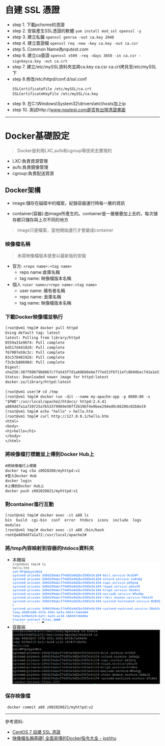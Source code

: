 # 自建 SSL 憑證

* step 1. 下載pchome的憑證
* step 2. 安裝產生SSL憑證的軟體
    ```yum install mod_ssl openssl -y ```
* step 3. 建立私鑰
    ```openssl genrsa -out ca.key 2048```
* step 4. 建立簽證檔
    ```openssl req -new -key ca.key -out ca.csr```
* step 5. Common Name為*nqutest.com*
* step 6. 建立ca簽證
    ```openssl x509 -req -days 3650 -in ca.csr -signkeyca.key -out ca.crt```
* step 7. 建立/etc/mySSL資料夾並將ca.key ca.csr ca.crt拷貝至/etc/mySSL下
* step 8.修改/etc/httpd/conf.d/ssl.conf
    ```
    SSLCertificateFile /etc/mySSL/ca.crt
    SSLCertificateKeyFile /etc/mySSL/ca.key
    ```
* step 9. 在C:\Windows\System32\drivers\etc\hosts加上ip
* step 10. 測試http://www.nqutest.com是否有出現憑證畫面

---
# Docker基礎設定
> Docker是利用LXC,aufs和cgroup等技術去實現的

* LXC:負責資源管理
* aufs:負責鏡像管理
* cgroup:負責配送資源

## Docker架構

* image:儲存在磁碟中的檔案，紀錄容器運行時每一層的資訊

* container(容器):由image所產生的。container是一層層疊加上去的，每次儲存都只儲存與上次不同的地方

> image只是檔案，當他開始運行才會變成container

### 映像檔名稱

> 未寫映像檔版本就會以最新版的安裝

* 官方:
    ```<repo name>:<tag name>```
    * repo name:倉庫名稱
    * tag name: 映像檔版本名稱
* 個人
    ```<user name>/<repo name>:<tag name>```
    * user name: 擁有者名稱
    * repo name: 倉庫名稱
    * tag name: 映像檔版本名稱

### 下載Docker映像檔並執行

```
[root@vm1 tmp]# docker pull httpd
Using default tag: latest
latest: Pulling from library/httpd
8559a31e96f4: Pull complete
bd517d441028: Pull complete
f67007e59c3c: Pull complete
83c578481926: Pull complete
f3cbcb88690d: Pull complete
Digest: sha256:387f896f9b6867c7fa543f7d1a686b0ebe777ed13f6f11efc8b94bec743a1e51
Status: Downloaded newer image for httpd:latest
docker.io/library/httpd:latest

[root@vm1 user]# cd /tmp
[root@vm1 tmp]# docker run -dit --name my-apache-app -p 8080:80 -v "$PWD":/usr/local/apache2/htdocs/ httpd:2.4.41
a889dd7a1a720725a7b53379969e50ff2619bf4e9bee294ed0c86206c02b8e19
[root@vm1 tmp]# echo "hello" > hello.htm
[root@vm1 tmp]# curl http://127.0.0.1/hello.htm
<html>
<body>
<h1>hello</h1>
</body>
</html>
```
### 將映像檔打標籤並上傳到Docker Hub上

```
#將映像檔打上標籤
docker tag c5a z0020208/myhttpd:v1
#登入Docker Hub
docker login
#上傳到Docker Hub上
docker push z002020821/myhttpd:v1
```
### 對container進行互動

```
[root@vm1 tmp]# docker exec -it a88 ls
bin  build  cgi-bin  conf  error  htdocs  icons  include  logs  modules
[root@vm1 tmp]# docker exec -it a88 /bin/bash
root@a889dd7a1a72:/usr/local/apache2#
```
### 將/tmp內容映射到容器的htdocs資料夾

* 本機端
![0325-01](./img/20200325/0325-01.png)
* 容器端
![0325-02](./img/20200325/0325-02.png)

### 保存映像檔

``` docker commit a88 z002020821/myhttpd:v2```

---
參考資料:
* [CentOS 7 自建 SSL 憑證](https://www.brilliantcode.net/343/centos-7-create-own-ssl-certificates/)
* [映像檔名稱基礎| 全面易懂的Docker指令大全 - joshhu](https://joshhu.gitbooks.io/dockercommands/content/DockerImages/ImageBasic.html)